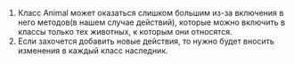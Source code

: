 1. Класс Animal может оказаться слишком большим из-за включения в него методов(в нашем случае действий), которые можно включить в классы только тех животных, к  которым они относятся.
2. Если захочется добавить новые действия, то нужно будет вносить изменения в каждый класс наследник.